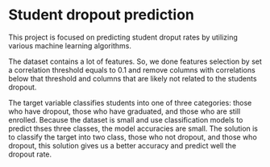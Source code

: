 # Student dropout prediction

This project is focused on predicting student droput rates by utilizing various machine learning algorithms.

  The dataset contains a lot of features. So, we done features selection by set a correlation threshold equals to 0.1 and remove columns with correlations below that threshold and columns that are likely not related to the students dropout.
  
  The target variable classifies students into one of three categories: those who have dropout, those who have graduated, and those who are still enrolled. Because the dataset is small and use classification models to predict thses three classes, the model accuracies are small. The solution is to classify the target into two class, those who not dropout, and those who dropout, this solution gives us a better accuracy and predict well the dropout rate.
